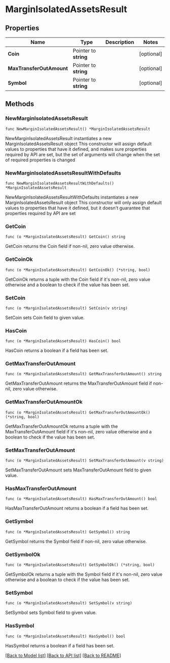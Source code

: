 # MarginIsolatedAssetsResult

## Properties

Name | Type | Description | Notes
------------ | ------------- | ------------- | -------------
**Coin** | Pointer to **string** |  | [optional] 
**MaxTransferOutAmount** | Pointer to **string** |  | [optional] 
**Symbol** | Pointer to **string** |  | [optional] 

## Methods

### NewMarginIsolatedAssetsResult

`func NewMarginIsolatedAssetsResult() *MarginIsolatedAssetsResult`

NewMarginIsolatedAssetsResult instantiates a new MarginIsolatedAssetsResult object
This constructor will assign default values to properties that have it defined,
and makes sure properties required by API are set, but the set of arguments
will change when the set of required properties is changed

### NewMarginIsolatedAssetsResultWithDefaults

`func NewMarginIsolatedAssetsResultWithDefaults() *MarginIsolatedAssetsResult`

NewMarginIsolatedAssetsResultWithDefaults instantiates a new MarginIsolatedAssetsResult object
This constructor will only assign default values to properties that have it defined,
but it doesn't guarantee that properties required by API are set

### GetCoin

`func (o *MarginIsolatedAssetsResult) GetCoin() string`

GetCoin returns the Coin field if non-nil, zero value otherwise.

### GetCoinOk

`func (o *MarginIsolatedAssetsResult) GetCoinOk() (*string, bool)`

GetCoinOk returns a tuple with the Coin field if it's non-nil, zero value otherwise
and a boolean to check if the value has been set.

### SetCoin

`func (o *MarginIsolatedAssetsResult) SetCoin(v string)`

SetCoin sets Coin field to given value.

### HasCoin

`func (o *MarginIsolatedAssetsResult) HasCoin() bool`

HasCoin returns a boolean if a field has been set.

### GetMaxTransferOutAmount

`func (o *MarginIsolatedAssetsResult) GetMaxTransferOutAmount() string`

GetMaxTransferOutAmount returns the MaxTransferOutAmount field if non-nil, zero value otherwise.

### GetMaxTransferOutAmountOk

`func (o *MarginIsolatedAssetsResult) GetMaxTransferOutAmountOk() (*string, bool)`

GetMaxTransferOutAmountOk returns a tuple with the MaxTransferOutAmount field if it's non-nil, zero value otherwise
and a boolean to check if the value has been set.

### SetMaxTransferOutAmount

`func (o *MarginIsolatedAssetsResult) SetMaxTransferOutAmount(v string)`

SetMaxTransferOutAmount sets MaxTransferOutAmount field to given value.

### HasMaxTransferOutAmount

`func (o *MarginIsolatedAssetsResult) HasMaxTransferOutAmount() bool`

HasMaxTransferOutAmount returns a boolean if a field has been set.

### GetSymbol

`func (o *MarginIsolatedAssetsResult) GetSymbol() string`

GetSymbol returns the Symbol field if non-nil, zero value otherwise.

### GetSymbolOk

`func (o *MarginIsolatedAssetsResult) GetSymbolOk() (*string, bool)`

GetSymbolOk returns a tuple with the Symbol field if it's non-nil, zero value otherwise
and a boolean to check if the value has been set.

### SetSymbol

`func (o *MarginIsolatedAssetsResult) SetSymbol(v string)`

SetSymbol sets Symbol field to given value.

### HasSymbol

`func (o *MarginIsolatedAssetsResult) HasSymbol() bool`

HasSymbol returns a boolean if a field has been set.


[[Back to Model list]](../README.md#documentation-for-models) [[Back to API list]](../README.md#documentation-for-api-endpoints) [[Back to README]](../README.md)


